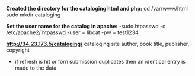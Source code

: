 **Created the directory for the cataloging html and php:**
cd /var/www/html
sudo mkdir cataloging


**Set the user name for the catalog in apache:**
 -sudo htpasswd -c /etc/apache2/.htpasswd 
 -user = libcat
 -pw = test1234


**http://34.23.173.5/cataloging/**
cataloging site
author, book title, publisher, copyright
- if refresh is hit or forn submission duplicates then an identical entry is made to the data
